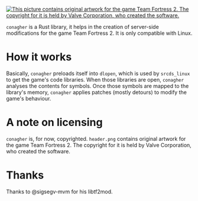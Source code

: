 [![This picture contains original artwork for the game Team Fortress 2. The copyright for it is held by Valve Corporation, who created the software.](blob/master/header.png?raw=true)](http://www.teamfortress.com/engineerupdate/radigan/)

`conagher` is a Rust library, it helps in the creation of server-side modifications for the game Team Fortress 2.
It is only compatible with Linux.

# How it works

Basically, `conagher` preloads itself into `dlopen`, which is used by `srcds_linux` to get the game's code libraries.
When those libraries are open, `conagher` analyses the contents for symbols.
Once those symbols are mapped to the library's memory, `conagher` applies patches (mostly detours) to modify the game's behaviour.

# A note on licensing

`conagher` is, for now, copyrighted.
`header.png` contains original artwork for the game Team Fortress 2. The copyright for it is held by Valve Corporation, who created the software.

# Thanks

Thanks to @sigsegv-mvm for his libtf2mod.
